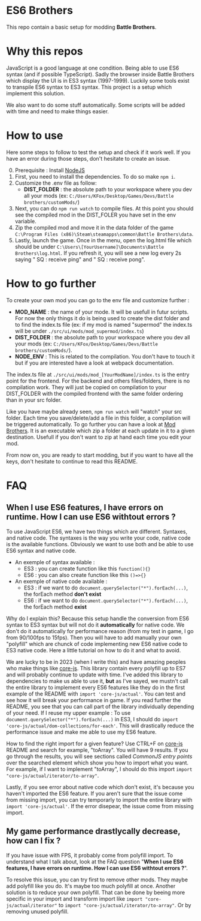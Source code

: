 # **ES6 Brothers**
This repo contain a basic setup for modding **Battle Brothers**.

# Why this repos
JavaScript is a good language at one condition. Being able to use ES6 syntax (and if possible TypeScript).
Sadly the browser inside Battle Brothers which display the UI is in ES3 syntax (1997-1999). Luckily some
tools exist to transpile ES6 syntax to ES3 syntax. This project is a setup which implement this solution.

We also want to do some stuff automatically. Some scripts will be added with time and need to make things
easier.

# How to use
Here some steps to follow to test the setup and check if it work well. If you have an error during those steps, don't hesitate to create an issue.  

0. Prerequisite : Install [NodeJS](https://nodejs.org/en)
1. First, you need to install the dependencies. To do so make `npm i`.
2. Customize the .env file as follow:
    - **DIST_FOLDER** : the absolute path to your workspace where you dev all your mods (ex: `C:/Users/KFox/Desktop/Games/Devs/Battle brothers/customMods/`)
3. Next, you can do `npm run watch` to compile files. At this point you should see the compiled mod in the DIST_FOLER you have set in the env variable.
4. Zip the compiled mod and move it in the data folder of the game `C:\Program Files (x86)\Steam\steamapps\common\Battle Brothers\data`.
5. Lastly, launch the game. Once in the menu, open the log.html file which should be under `C:\Users\[YourUsername]\Documents\Battle Brothers\log.html`. If you refresh it, you will see a new log every 2s saying "
SQ : receive ping" and "
SQ : receive pong".

# How to go further
To create your own mod you can go to the env file and customize further :  
- **MOD_NAME** : the name of your mode. It will be usefull in futur scripts. For now the only things it do is being used to create the dist folder and to find the index.ts file (ex: if my mod is named "supermod" the index.ts will be under `./src/ui/mods/mod_supermod/index.ts`)
- **DIST_FOLDER** : the absolute path to your workspace where you dev all your mods (ex: `C:/Users/KFox/Desktop/Games/Devs/Battle brothers/customMods/`).
- **NODE_ENV** : This is related to the compilation. You don't have to touch it but if you are interested have a look at webpack documentation.

The index.ts file at `./src/ui/mods/mod_[YourModName]/index.ts` is the entry point for the frontend. For the backend and others files/folders, there is no compilation work. They will just be copied on compilation to your DIST_FOLDER with the compiled frontend with the same folder ordering than in your src folder.

Like you have maybe already seen, `npm run watch` will "watch" your src folder. Each time you save/delete/add a file in this folder, a compilation will be triggered automatically. To go further you can have a look at [Mod Brothers](https://github.com/NathanGASC/Mod-Brothers). It is an executable which zip a folder at each update in it to a given destination. Usefull if you don't want to zip at hand each time you edit your mod.

From now on, you are ready to start modding, but if you want to have all the keys, don't hesitate to continue to read this README.

# FAQ
## **When I use ES6 features, I have errors on runtime. How I can use ES6 withtout errors ?**
To use JavaScript ES6, we have two things which are different. Syntaxes, and native code. The syntaxes is the way you write your code, native code is the available functions. Obviously we want to use both and be able to use ES6 syntax and native code.
- An exemple of syntax available :
    - ES3 : you can create function like this `function(){}`
    - ES6 : you can also create function like this `()=>{}`
- An exemple of native code available :
    - ES3 : if we want to do `document.querySelector("*").forEach(...)`, the forEach method **don't exist**
    - ES6 : if we want to do `document.querySelector("*").forEach(...)`, the forEach method **exist**

Why do I explain this? Because this setup handle the conversion from ES6 syntax to ES3 syntax but will not do it **automatically** for native code. We don't do it automatically for performance reason (from my test in game, I go from 90/100fps to 15fps). Then you will have to add manually your own "polyfill" which are chunck of code implementing new ES6 native code to ES3 native code. Here a little tutorial on how to do it and what to avoid.

We are lucky to be in 2023 (when I write this) and have amazing peoples who make things like [core-js](https://github.com/zloirock/core-js). This library contain every polyfill up to ES7 and will probably continue to update with time. I've added this library to dependencies to make us able to use it, **but** as I've sayed, we mustn't call the entire library to implement every ES6 features like they do in the first example of the README with `import 'core-js/actual'`. You can test and see how it will break your performance in game. If you read further the README, you see that you can call part of the library individually depending of your need. If I reuse my upper example : To use `document.querySelector("*").forEach(...)` in ES3, I should do `import 'core-js/actual/dom-collections/for-each'`. This will drastically reduce the performance issue and make me able to use my ES6 feature.

How to find the right import for a given feature? Use CTRL+F on [core-js](https://github.com/zloirock/core-js) README and search for example, "toArray". You will have 9 results. If you go through the results, you will see sections called *CommonJS entry points* over the searched element which show you how to import what you want. For example, if I want to implement "toArray", I should do this import `import "core-js/actual/iterator/to-array"`.

Lastly, if you see error about native code which don't exist, it's because you haven't imported the ES6 feature. If you aren't sure that the issue come from missing import, you can try temporarly to import the entire library with `import 'core-js/actual'`. If the error disepear, the issue come from missing import.

## **My game performance drastlycally decrease, how can I fix ?**
If you have issue with FPS, it probably come from polyfill import. To understand what I talk about, look at the FAQ question "**When I use ES6 features, I have errors on runtime. How I can use ES6 withtout errors ?**".

To resolve this issue, you can try first to remove other mods. They maybe add polyfill like you do. It's maybe too much polyfill at once. Another solution is to reduce your own polyfill. That can be done by beeing more specific in your import and transform import like `import "core-js/actual/iterator"` to `import "core-js/actual/iterator/to-array"`. Or by removing unused polyfill.